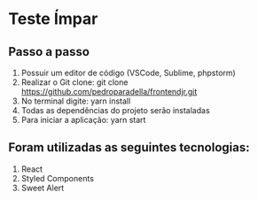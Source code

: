 # Teste Ímpar

## Passo a passo

1. Possuir um editor de código (VSCode, Sublime, phpstorm)
2. Realizar o Git clone: git clone https://github.com/pedroparadella/frontendjr.git
3. No terminal digite: yarn install
4. Todas as dependências do projeto serão instaladas
5. Para iniciar a aplicação: yarn start


## Foram utilizadas as seguintes tecnologias:

1. React
2. Styled Components
3. Sweet Alert